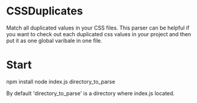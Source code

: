 # CSSDuplicates
Match all duplicated values in your CSS files. 
This parser can be helpful if you want to check out each duplicated 
css values in your project and then put it as one global varibale in one file.

# Start
npm install
node index.js directory_to_parse

By default 'directory_to_parse' is a directory where index.js located.